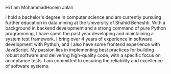Hi I am MohammadHosein Jalali

I hold a bachelor's degree in computer science and am currently pursuing further education in data mining at the University of Shahid Beheshti. With a background in backend development and a strong command of pure Python programming, I have spent the past year developing and maintaining a system test framework. I bring over 4 years of experience in software development with Python, and I also have some frontend experience with JavaScript. My passion lies in implementing best practices for building robust software and delivering high-quality code, with a specific focus on acceptance tests. I am committed to ensuring the reliability and excellence of software systems.

